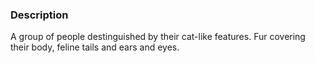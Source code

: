 ### Description

A group of people destinguished by their cat-like features. Fur covering their body, feline tails and ears and eyes.